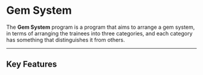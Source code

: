 # Gem System
The **Gem System** program is a program that aims to arrange a gem system, in terms of arranging the trainees into three categories, and each category has something that distinguishes it from others.

---

## Key Features

<!--stackedit_data:
eyJoaXN0b3J5IjpbLTE5NjEzMTQ2NzEsMzc1MTE1ODk2LC0yMD
g4NzQ2NjEyLC0xNjUwNDM5MTE3XX0=
-->